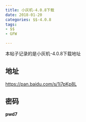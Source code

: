 ```yaml
---
title: 小灰机-4.0.8下载
date: 2018-01-20
categories: $$-4.0.8
tags: 
- $$
- GFW

---
```

本帖子记录的是小灰机-4.0.8下载地址



## 地址

https://pan.baidu.com/s/1i7pKp8L


## 密码

**pwd7**

